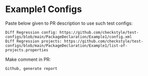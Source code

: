 # Example1 Configs
Paste below given to PR description to use such test configs:
```
Diff Regression config: https://github.com/checkstyle/test-configs/blob/main/PackageDeclaration/Example1/config.xml
Diff Regression projects: https://github.com/checkstyle/test-configs/blob/main/PackageDeclaration/Example1/list-of-projects.properties
```
Make comment in PR:
```
Github, generate report
```
